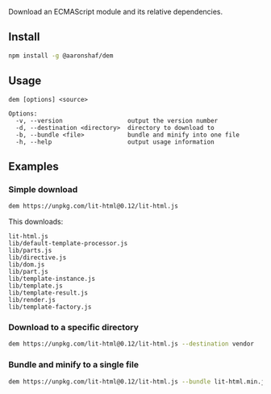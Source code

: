 Download an ECMAScript module and its relative dependencies.

## Install

```bash
npm install -g @aaronshaf/dem
```

## Usage

```
dem [options] <source>

Options:
  -v, --version                  output the version number
  -d, --destination <directory>  directory to download to
  -b, --bundle <file>            bundle and minify into one file
  -h, --help                     output usage information
```

## Examples

### Simple download

```bash
dem https://unpkg.com/lit-html@0.12/lit-html.js
```

This downloads:

```
lit-html.js
lib/default-template-processor.js
lib/parts.js
lib/directive.js
lib/dom.js
lib/part.js
lib/template-instance.js
lib/template.js
lib/template-result.js
lib/render.js
lib/template-factory.js
```

### Download to a specific directory

```bash
dem https://unpkg.com/lit-html@0.12/lit-html.js --destination vendor
```

### Bundle and minify to a single file

```bash
dem https://unpkg.com/lit-html@0.12/lit-html.js --bundle lit-html.min.js
```
